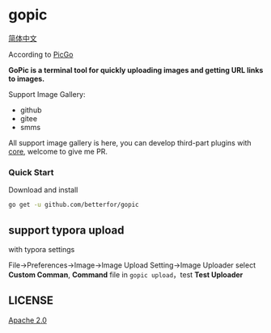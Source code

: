 # gopic

[简体中文](https://github.com/owenthereal/goup/blob/master/README_ZH.md)

According to [PicGo](https://github.com/Molunerfinn/PicGo)

**GoPic is a terminal tool for quickly uploading images and getting URL links to images.**

 Support Image Gallery:

- github
- gitee
- smms

All support image gallery is here, you can develop third-part plugins with [core](./core), welcome to give me PR.

### Quick Start

Download and install

 ```bash
go get -u github.com/betterfor/gopic
```

## support typora upload

with typora settings

File->Preferences->Image->Image Upload Setting->Image Uploader select **Custom Comman**,
**Command** file in `gopic upload`，test **Test Uploader**

## LICENSE

[Apache 2.0](https://github.com/owenthereal/goup/blob/master/LICENSE)